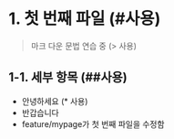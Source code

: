 # 1. 첫 번째 파일 (#사용)
> 마크 다운 문법 연습 중 (> 사용)

## 1-1. 세부 항목 (##사용)
* 안녕하세요 (* 사용)
* 반갑습니다
* feature/mypage가 첫 번째 파일을 수정함